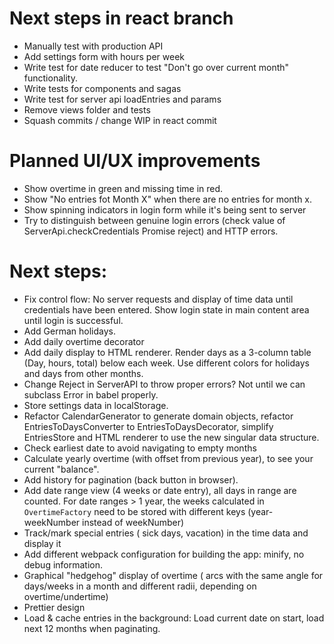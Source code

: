 # Next steps in react branch
- Manually test with production API
- Add settings form with hours per week
- Write test for date reducer to test "Don't go over current month" functionality.
- Write tests for components and sagas
- Write test for server api loadEntries and params
- Remove views folder and tests
- Squash commits / change WIP in react commit

# Planned UI/UX improvements
- Show overtime in green and missing time in red.
- Show "No entries fot Month X" when there are no entries for month x.
- Show spinning indicators in login form while it's being sent to server
- Try to distinguish between genuine login errors (check value of ServerApi.checkCredentials Promise reject) and HTTP errors.

# Next steps:
- Fix control flow: No server requests and display of time data until credentials have been entered. Show login state in main content area until login is successful.
- Add German holidays.
- Add daily overtime decorator
- Add daily display to HTML renderer. Render days as a 3-column table (Day, hours, total) below each week. Use different colors for holidays and days from other months.
- Change Reject in ServerAPI to throw proper errors? Not until we can subclass Error in babel properly.
- Store settings data in localStorage.
- Refactor CalendarGenerator to generate domain objects, refactor EntriesToDaysConverter to EntriesToDaysDecorator, simplify EntriesStore and HTML renderer to use the new singular data structure.
- Check earliest date to avoid navigating to empty months
- Calculate yearly overtime (with offset from previous year), to see your current "balance".
- Add history for pagination (back button in browser).
- Add date range view (4 weeks or date entry), all days in range are counted. For date ranges > 1 year, the weeks calculated in `OvertimeFactory` need to be stored with different keys (year-weekNumber instead of weekNumber)
- Track/mark special entries ( sick days, vacation) in the time data and display it
- Add different webpack configuration for building the app: minify, no debug information.
- Graphical "hedgehog" display of overtime ( arcs with the same angle for days/weeks in a month and different radii, depending on overtime/undertime)
- Prettier design
- Load & cache entries in the background: Load current date on start, load next 12 months when paginating.
